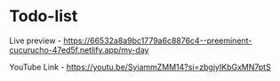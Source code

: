 # Todo-list

Live preview - https://66532a8a9bc1779a6c8876c4--preeminent-cucurucho-47ed5f.netlify.app/my-day

YouTube Link - https://youtu.be/SyiammZMM14?si=zbgjyIKbGxMN7ptS
